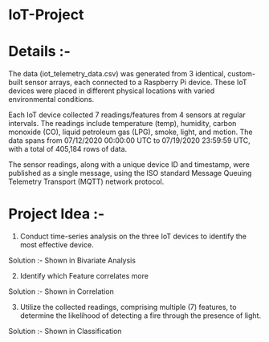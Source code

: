 # IoT-Project
# Details :-
The data (iot_telemetry_data.csv) was generated from 3 identical, custom-built sensor arrays, each connected to a Raspberry Pi device. These IoT devices were placed in different physical locations with varied environmental conditions.

Each IoT device collected 7 readings/features from 4 sensors at regular intervals. The readings include temperature (temp), humidity, carbon monoxide (CO), liquid petroleum gas (LPG), smoke, light, and motion. The data spans from 07/12/2020 00:00:00 UTC to 07/19/2020 23:59:59 UTC, with a total of 405,184 rows of data.

The sensor readings, along with a unique device ID and timestamp, were published as a single message, using the ISO standard Message Queuing Telemetry Transport (MQTT) network protocol.

# Project Idea :-
1) Conduct time-series analysis on the three IoT devices to identify the most effective device.

Solution :- Shown in Bivariate Analysis

2) Identify which Feature correlates more

Solution :- Shown in Correlation

3) Utilize the collected readings, comprising multiple (7) features, to determine the likelihood of detecting a fire through the presence of light.

Solution :- Shown in Classification
